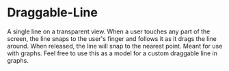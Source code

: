 # Draggable-Line
A single line on a transparent view. When a user touches any part of the screen, the line snaps to the user's finger and follows it as it drags the line around. When released, the line will snap to the nearest point. Meant for use with graphs.
Feel free to use this as a model for a custom draggable line in graphs. 
